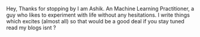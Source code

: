 Hey, Thanks for stopping by I am Ashik. An Machine Learning Practitioner, a guy who likes to experiment with life without any hesitations. I write things which excites (almost all) so that would be a good deal if you stay tuned read my blogs isnt ? 






